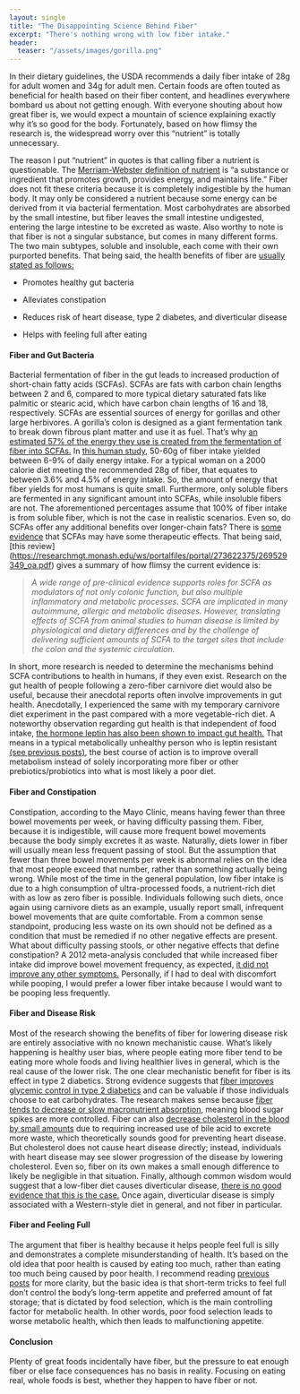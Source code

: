 ```yaml
---
layout: single
title: "The Disappointing Science Behind Fiber"
excerpt: "There's nothing wrong with low fiber intake."
header:
  teaser: "/assets/images/gorilla.png"
---
```


In their dietary guidelines, the USDA recommends a daily fiber intake of 28g for adult women and 34g for adult men. Certain foods are often touted as beneficial for health based on their fiber content, and headlines everywhere bombard us about not getting enough. With everyone shouting about how great fiber is, we would expect a mountain of science explaining exactly why it’s so good for the body. Fortunately, based on how flimsy the research is, the widespread worry over this “nutrient” is totally unnecessary.

The reason I put “nutrient” in quotes is that calling fiber a nutrient is questionable. The [Merriam-Webster definition of nutrient](https://www.merriam-webster.com/dictionary/nutrient) is “a substance or ingredient that promotes growth, provides energy, and maintains life.” Fiber does not fit these criteria because it is completely indigestible by the human body. It may only be considered a nutrient because some energy can be derived from it via bacterial fermentation. Most carbohydrates are absorbed by the small intestine, but fiber leaves the small intestine undigested, entering the large intestine to be excreted as waste. Also worthy to note is that fiber is not a singular substance, but comes in many different forms. The two main subtypes, soluble and insoluble, each come with their own purported benefits. That being said, the health benefits of fiber are [usually stated as follows:](https://wicworks.fns.usda.gov/resources/eye-nutrition-fiber)

- Promotes healthy gut bacteria

- Alleviates constipation

- Reduces risk of heart disease, type 2 diabetes, and diverticular disease

- Helps with feeling full after eating

#### Fiber and Gut Bacteria

Bacterial fermentation of fiber in the gut leads to increased production of short-chain fatty acids (SCFAs). SCFAs are fats with carbon chain lengths between 2 and 6, compared to more typical dietary saturated fats like palmitic or stearic acid, which have carbon chain lengths of 16 and 18, respectively. SCFAs are essential sources of energy for gorillas and other large herbivores. A gorilla’s colon is designed as a giant fermentation tank to break down fibrous plant matter and use it as fuel. That’s why [an estimated 57% of the energy they use is created from the fermentation of fiber into SCFAs.](https://www.sciencedirect.com/science/article/pii/S0022316623016103) In [this human study](https://www.sciencedirect.com/science/article/abs/pii/S0002916523245992), 50-60g of fiber intake yielded between 6-9% of daily energy intake. For a typical woman on a 2000 calorie diet meeting the recommended 28g of fiber, that equates to between 3.6% and 4.5% of energy intake. So, the amount of energy that fiber yields for most humans is quite small. Furthermore, only soluble fibers are fermented in any significant amount into SCFAs, while insoluble fibers are not. The aforementioned percentages assume that 100% of fiber intake is from soluble fiber, which is not the case in realistic scenarios. Even so, do SCFAs offer any additional benefits over longer-chain fats? There is [some evidence](https://www.sciencedirect.com/science/article/abs/pii/B9780128001004000039) that SCFAs may have some therapeutic effects. That being said, [this review] (https://researchmgt.monash.edu/ws/portalfiles/portal/273622375/269529349_oa.pdf) gives a summary of how flimsy the current evidence is:

> _A wide range of pre-clinical evidence supports roles for SCFA as modulators of not only colonic function, but also multiple inflammatory and metabolic processes. SCFA are implicated in many autoimmune, allergic and metabolic diseases. However, translating effects of SCFA from animal studies to human disease is limited by physiological and dietary differences and by the challenge of delivering sufficient amounts of SCFA to the target sites that include the colon and the systemic circulation._

In short, more research is needed to determine the mechanisms behind SCFA contributions to health in humans, if they even exist. Research on the gut health of people following a zero-fiber carnivore diet would also be useful, because their anecdotal reports often involve improvements in gut health. Anecdotally, I experienced the same with my temporary carnivore diet experiment in the past compared with a more vegetable-rich diet. A noteworthy observation regarding gut health is that independent of food intake, [the hormone leptin has also been shown to impact gut health.](https://www.pnas.org/doi/10.1073/pnas.1901795116) That means in a typical metabolically unhealthy person who is leptin resistant [(see previous posts)](https://www.stopbigfood.com/2024/09/02/the-simple-truth-that-will-end-your-food-struggles/), the best course of action is to improve overall metabolism instead of solely incorporating more fiber or other prebiotics/probiotics into what is most likely a poor diet.

#### Fiber and Constipation

Constipation, according to the Mayo Clinic, means having fewer than three bowel movements per week, or having difficulty passing them. Fiber, because it is indigestible, will cause more frequent bowel movements because the body simply excretes it as waste. Naturally, diets lower in fiber will usually mean less frequent passing of stool. But the assumption that fewer than three bowel movements per week is abnormal relies on the idea that most people exceed that number, rather than something actually being wrong. While most of the time in the general population, low fiber intake is due to a high consumption of ultra-processed foods, a nutrient-rich diet with as low as zero fiber is possible. Individuals following such diets, once again using carnivore diets as an example, usually report small, infrequent bowel movements that are quite comfortable. From a common sense standpoint, producing less waste on its own should not be defined as a condition that must be remedied if no other negative effects are present. What about difficulty passing stools, or other negative effects that define constipation? A 2012 meta-analysis concluded that while increased fiber intake did improve bowel movement frequency, as expected, [it did not improve any other symptoms.](https://www.ncbi.nlm.nih.gov/pmc/articles/PMC3544045/) Personally, if I had to deal with discomfort while pooping, I would prefer a lower fiber intake because I would want to be pooping less frequently.

#### Fiber and Disease Risk

Most of the research showing the benefits of fiber for lowering disease risk are entirely associative with no known mechanistic cause. What’s likely happening is healthy user bias, where people eating more fiber tend to be eating more whole foods and living healthier lives in general, which is the real cause of the lower risk. The one clear mechanistic benefit for fiber is its effect in type 2 diabetics. Strong evidence suggests that [fiber improves glycemic control in type 2 diabetics](https://academic.oup.com/nutritionreviews/article-abstract/71/12/790/1833415) and can be valuable if those individuals choose to eat carbohydrates. The research makes sense because [fiber tends to decrease or slow macronutrient absorption](https://pubmed.ncbi.nlm.nih.gov/32925180/), meaning blood sugar spikes are more controlled. Fiber can also [decrease cholesterol in the blood by small amounts](https://pubmed.ncbi.nlm.nih.gov/9925120/) due to requiring increased use of bile acid to excrete more waste, which theoretically sounds good for preventing heart disease. But cholesterol does not cause heart disease directly; instead, individuals with heart disease may see slower progression of the disease by lowering cholesterol. Even so, fiber on its own makes a small enough difference to likely be negligible in that situation. Finally, although common wisdom would suggest that a low-fiber diet causes diverticular disease, [there is no good evidence that this is the case.](https://pubmed.ncbi.nlm.nih.gov/28230737/) Once again, diverticular disease is simply associated with a Western-style diet in general, and not fiber in particular.

#### Fiber and Feeling Full

The argument that fiber is healthy because it helps people feel full is silly and demonstrates a complete misunderstanding of health. It’s based on the old idea that poor health is caused by eating too much, rather than eating too much being caused by poor health. I recommend reading [previous posts](https://www.stopbigfood.com/2024/09/02/the-simple-truth-that-will-end-your-food-struggles/) for more clarity, but the basic idea is that short-term tricks to feel full don’t control the body’s long-term appetite and preferred amount of fat storage; that is dictated by food selection, which is the main controlling factor for metabolic health. In other words, poor food selection leads to worse metabolic health, which then leads to malfunctioning appetite.

#### Conclusion

Plenty of great foods incidentally have fiber, but the pressure to eat enough fiber or else face consequences has no basis in reality. Focusing on eating real, whole foods is best, whether they happen to have fiber or not.
